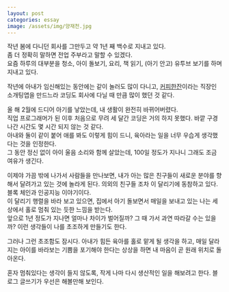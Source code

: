 ```yaml
---
layout: post
categories: essay
image: /assets/img/양재천.jpg
---
```

작년 봄에 다니던 회사를 그만두고 약 1년 째 백수로 지내고 있다.  
좀 더 정확히 말하면 전업 주부라고 말할 수 있겠다.  
요즘 하루의 대부분을 청소, 아이 돌보기, 요리, 책 읽기, (아기 안고) 유투브 보기를 하며 지내고 있다.

작년에 아내가 임신해있는 동안에는 같이 놀러도 많이 다니고, [커피한잔](https://withcoffee.app/companies/major?utm_source=benjaminlog&utm_medium=benjaminlog&utm_content=dev1&utm_campaign=blogpost)이라는 직장인 소개팅앱을 만드느라 코딩도 회사에 다닐 때 만큼 많이 했던 것 같다.

올 해 2월에 드디어 아기를 낳았는데, 내 생활이 완전히 바뀌어버렸다.  
직업 프로그래머가 된 이후 처음으로 무려 세 달간 코딩은 거의 하지 못했다. 바깥 구경 나간 시간도 몇 시간 되지 않는 것 같다.  
아내와 둘이 같이 붙어 애를 봐도 이렇게 힘이 드니, 육아라는 일을 너무 우습게 생각했다는 것을 인정한다.  
그 동안 정신 없이 아이 울음 소리와 함께 살았는데, 100일 정도가 지나니 그래도 조금 여유가 생긴다.



이제야 가끔 밖에 나가서 사람들을 만나보면, 내가 아는 많은 친구들이 새로운 분야를 향해서 달려가고 있는 것에 놀라게 된다. 의외의 친구들 조차 이 달리기에 동참하고 있다. 블록 체인과 인공지능 이야기이다.  
이 달리기 행렬을 바라 보고 있으면, 집에서 아기 돌보면서 매일을 보내고 있는 나는 세상에서 홀로 멈춰 있는 듯한 느낌을 받는다.  
앞으로 1년 정도가 지나면 얼마나 차이가 벌어질까? 그 때 가서 과연 따라갈 수는 있을까? 이런 생각들이 나를 초조하게 만들기도 한다.

그러나 그런 초조함도 잠시다. 아내가 힘든 육아를 홀로 맡게 될 생각을 하고, 매일 달라지는 아이를 바라보는 기쁨을 포기해야 한다는 상상을 하면 내 마음이 곧 원래 위치로 돌아온다.

혼자 멈춰있다는 생각이 들지 않도록, 작게 나마 다시 생산적인 일을 해보려고 한다. 블로그 글쓰기가 우선은 해볼만해 보인다.